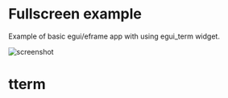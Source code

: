 # Fullscreen example

Example of basic egui/eframe app with using egui_term widget.

![screenshot](./assets/screenshot.png)
# tterm
